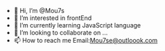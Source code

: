 - 👋 Hi, I’m @Mou7s
- 👀 I’m interested in frontEnd
- 🌱 I’m currently learning JavaScript language 
- 💞️ I’m looking to collaborate on ...
- 📫 How to reach me Email:Mou7se@outloook.com

<!---
Mou7s/Mou7s is a ✨ special ✨ repository because its `README.md` (this file) appears on your GitHub profile.
You can click the Preview link to take a look at your changes.
--->
